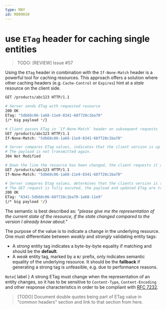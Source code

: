 ```yaml
---
type: MAY
id: R000010
---
```


# use `ETag` header for caching single entities

> TODO: [REVIEW] Issue #57

Using the `ETag` header in combination with the `If-None-Match` header is a powerful tool for caching resources. This approach offers a solution where other caching headers (e.g. `Cache-Control` or `Expires`) hint at a _stale_ resource on the client side.

```sh
GET /products/abc123 HTTP/1.1

# Server sends ETag with requested resource
200 OK
ETag: "5db68c06-1a68-11e9-8341-68f728c1ba70"
{/* big payload */}

# Client passes ETag in `If-None-Match` header on subsequent requests
GET /products/abc123 HTTP/1.1
If-None-Match: "5db68c06-1a68-11e9-8341-68f728c1ba70"

# Server compares ETag values, indicates that the client version is up to date.
# The payload is not transmitted again.
304 Not Modified

# Down the line the resource has been changed, the client requests it again
GET /products/abc123 HTTP/1.1
If-None-Match: "5db68c06-1a68-11e9-8341-68f728c1ba70"

# Server compares Etag values, determines that the clients version is stale.
# The GET request is fully excuted, the payload and updated ETag are transmitted.
200 OK
ETag: "8341-5db68c06-68f728c1ba70-1a68-11e9"
{/* big payload */}
```

The semantic is best described as: _"please give me the representation of the current state of the resource, if the state changed compared to the version I already know about."_

The purpose of the value is to indicate a change in the underlying resource. One must differentiate between _weakly_ and _strongly_ validating entity tags:

- A _strong_ entity tag indicates a byte-by-byte equality if matching and should be the **default**.
- A _weak_ entity tag, marked by a `W/` prefix, only indicates semantic equality of the underlying resource. It should be the **fallback** if generating a strong tag is unfeasible, e.g. due to performance reasons.

`Note`{ label } A strong ETag must change when the representation of an entity changes, so it has to be sensitive to `Content-Type`, `Content-Encoding` and other response characteristics in order to be compliant with [RFC 7232](https://tools.ietf.org/html/rfc7232#section-2.3).

> [TODO] Document double quotes being part of ETag value in "common headers" section and link to that section from here.
